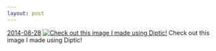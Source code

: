 ```yaml
---
layout: post
---
```


<p>
  <time><a href="/366">2014-08-28</a></time>
  <a href="/366"><img src="{{ site.assets_url }}/366-640.jpg" srcset="{{ site.assets_url }}/366-1280.jpg 1280w, {{ site.assets_url }}/366-960.jpg 960w, {{ site.assets_url }}/366-640.jpg 640w, {{ site.assets_url }}/366-320.jpg 320w" sizes="(min-width: 700px) 50vw, calc(100vw - 2rem)" alt="Check out this image I made using Diptic!" /></a>
  <span>Check out this image I made using Diptic!</span>
</p>
